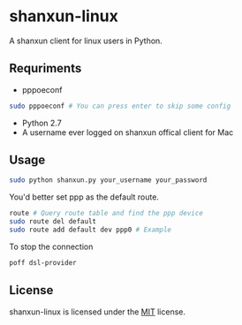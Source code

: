 shanxun-linux
====
A shanxun client for linux users in Python.

Requriments
----
- pppoeconf
```sh
sudo pppoeconf # You can press enter to skip some config
```
- Python 2.7
- A username ever logged on shanxun offical client for Mac

Usage
----
```sh
sudo python shanxun.py your_username your_password
```
You'd better set ppp as the default route.
```sh
route # Query route table and find the ppp device
sudo route del default
sudo route add default dev ppp0 # Example 
```
To stop the connection
```sh
poff dsl-provider
```

License
-------
shanxun-linux is licensed under the [MIT](#) license. 